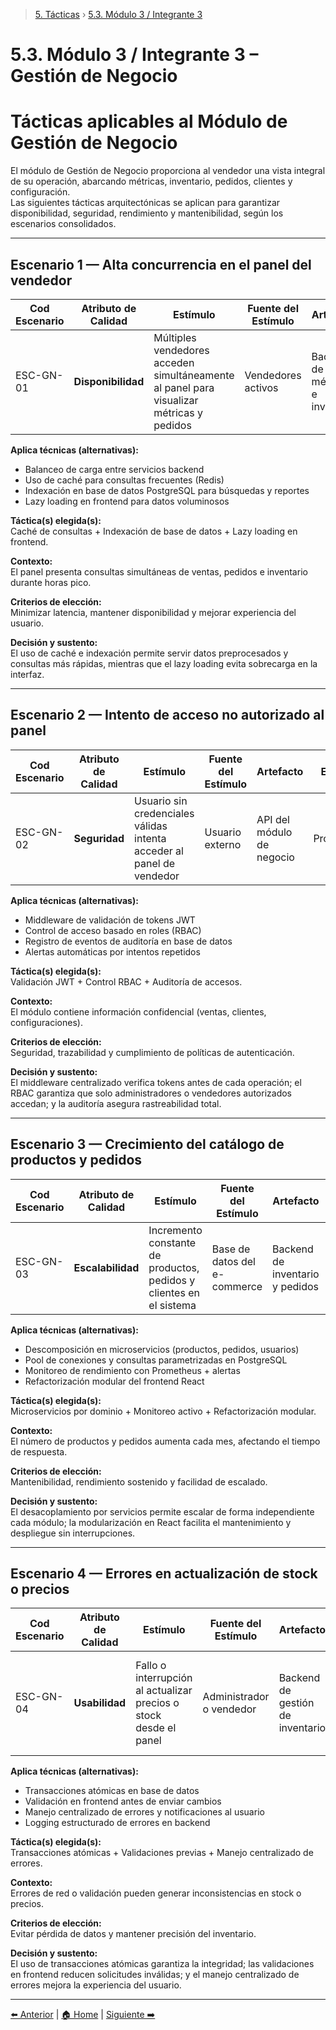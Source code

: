 > [5. Tácticas](../5.md) › [5.3. Módulo 3 / Integrante 3](5.3.md)

# 5.3. Módulo 3 / Integrante 3 – Gestión de Negocio

# **Tácticas aplicables al Módulo de Gestión de Negocio**

El módulo de Gestión de Negocio proporciona al vendedor una vista integral de su operación, abarcando métricas, inventario, pedidos, clientes y configuración.  
Las siguientes tácticas arquitectónicas se aplican para garantizar disponibilidad, seguridad, rendimiento y mantenibilidad, según los escenarios consolidados.

---

## **Escenario 1 — Alta concurrencia en el panel del vendedor**

| **Cod Escenario** | **Atributo de Calidad** | **Estímulo** | **Fuente del Estímulo** | **Artefacto** | **Entorno** | **Respuesta** | **Medida de Respuesta** |
|--------------------|--------------------------|---------------|---------------------------|----------------|---------------|-----------------------------|------------------------------|
| ESC-GN-01 | **Disponibilidad** | Múltiples vendedores acceden simultáneamente al panel para visualizar métricas y pedidos | Vendedores activos | Backend de métricas e inventario | Horario pico | El sistema mantiene respuesta fluida y evita caídas | Uptime ≥ 99.9%; tiempo de respuesta < 3 s |

**Aplica técnicas (alternativas):**
- Balanceo de carga entre servicios backend  
- Uso de caché para consultas frecuentes (Redis)  
- Indexación en base de datos PostgreSQL para búsquedas y reportes  
- Lazy loading en frontend para datos voluminosos  

**Táctica(s) elegida(s):**  
Caché de consultas + Indexación de base de datos + Lazy loading en frontend.

**Contexto:**  
El panel presenta consultas simultáneas de ventas, pedidos e inventario durante horas pico.

**Criterios de elección:**  
Minimizar latencia, mantener disponibilidad y mejorar experiencia del usuario.

**Decisión y sustento:**  
El uso de caché e indexación permite servir datos preprocesados y consultas más rápidas, mientras que el lazy loading evita sobrecarga en la interfaz.

---

## **Escenario 2 — Intento de acceso no autorizado al panel**

| **Cod Escenario** | **Atributo de Calidad** | **Estímulo** | **Fuente del Estímulo** | **Artefacto** | **Entorno** | **Respuesta** | **Medida de Respuesta** |
|--------------------|--------------------------|---------------|---------------------------|----------------|---------------|-----------------------------|------------------------------|
| ESC-GN-02 | **Seguridad** | Usuario sin credenciales válidas intenta acceder al panel de vendedor | Usuario externo | API del módulo de negocio | Producción | El sistema bloquea la solicitud y registra el intento | 100% de intentos rechazados; log generado en < 1 s |

**Aplica técnicas (alternativas):**
- Middleware de validación de tokens JWT  
- Control de acceso basado en roles (RBAC)  
- Registro de eventos de auditoría en base de datos  
- Alertas automáticas por intentos repetidos  

**Táctica(s) elegida(s):**  
Validación JWT + Control RBAC + Auditoría de accesos.

**Contexto:**  
El módulo contiene información confidencial (ventas, clientes, configuraciones).

**Criterios de elección:**  
Seguridad, trazabilidad y cumplimiento de políticas de autenticación.

**Decisión y sustento:**  
El middleware centralizado verifica tokens antes de cada operación; el RBAC garantiza que solo administradores o vendedores autorizados accedan; y la auditoría asegura rastreabilidad total.

---

## **Escenario 3 — Crecimiento del catálogo de productos y pedidos**

| **Cod Escenario** | **Atributo de Calidad** | **Estímulo** | **Fuente del Estímulo** | **Artefacto** | **Entorno** | **Respuesta** | **Medida de Respuesta** |
|--------------------|--------------------------|---------------|---------------------------|----------------|---------------|-----------------------------|------------------------------|
| ESC-GN-03 | **Escalabilidad** | Incremento constante de productos, pedidos y clientes en el sistema | Base de datos del e-commerce | Backend de inventario y pedidos | Operación continua | El sistema escala sin rediseñar la arquitectura ni afectar el rendimiento | Escalado horizontal; mantenimiento sin downtime |

**Aplica técnicas (alternativas):**
- Descomposición en microservicios (productos, pedidos, usuarios)  
- Pool de conexiones y consultas parametrizadas en PostgreSQL  
- Monitoreo de rendimiento con Prometheus + alertas  
- Refactorización modular del frontend React  

**Táctica(s) elegida(s):**  
Microservicios por dominio + Monitoreo activo + Refactorización modular.

**Contexto:**  
El número de productos y pedidos aumenta cada mes, afectando el tiempo de respuesta.

**Criterios de elección:**  
Mantenibilidad, rendimiento sostenido y facilidad de escalado.

**Decisión y sustento:**  
El desacoplamiento por servicios permite escalar de forma independiente cada módulo; la modularización en React facilita el mantenimiento y despliegue sin interrupciones.

---

## **Escenario 4 — Errores en actualización de stock o precios**

| **Cod Escenario** | **Atributo de Calidad** | **Estímulo** | **Fuente del Estímulo** | **Artefacto** | **Entorno** | **Respuesta** | **Medida de Respuesta** |
|--------------------|--------------------------|---------------|---------------------------|----------------|---------------|-----------------------------|------------------------------|
| ESC-GN-04 | **Usabilidad** | Fallo o interrupción al actualizar precios o stock desde el panel | Administrador o vendedor | Backend de gestión de inventario | Operación normal | El sistema muestra error claro y permite reintentar sin pérdida de datos | Reintento posible en < 5 s; sin inconsistencias en BD |

**Aplica técnicas (alternativas):**
- Transacciones atómicas en base de datos  
- Validación en frontend antes de enviar cambios  
- Manejo centralizado de errores y notificaciones al usuario  
- Logging estructurado de errores en backend  

**Táctica(s) elegida(s):**  
Transacciones atómicas + Validaciones previas + Manejo centralizado de errores.

**Contexto:**  
Errores de red o validación pueden generar inconsistencias en stock o precios.

**Criterios de elección:**  
Evitar pérdida de datos y mantener precisión del inventario.

**Decisión y sustento:**  
El uso de transacciones atómicas garantiza la integridad; las validaciones en frontend reducen solicitudes inválidas; y el manejo centralizado de errores mejora la experiencia del usuario.

---

[⬅️ Anterior](../5.2/5.2.md) | [🏠 Home](../../README.md) | [Siguiente ➡️](../5.4/5.4.md)
